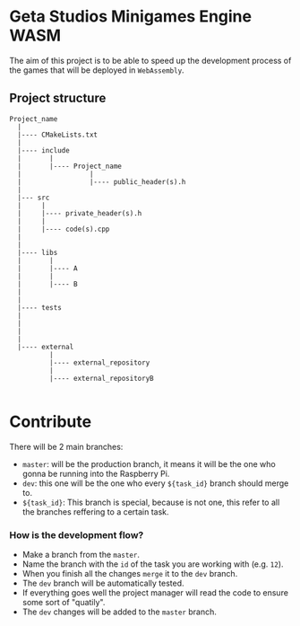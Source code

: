 # Geta Studios Minigames Engine WASM

The aim of this project is to be able to speed up the development process of the games that will be
deployed in `WebAssembly`.

## Project structure

```
Project_name
  |
  |---- CMakeLists.txt
  |
  |---- include
  |       |
  |       |---- Project_name
  |                 |
  |                 |---- public_header(s).h
  |
  |--- src
  |     |
  |     |---- private_header(s).h
  |     |
  |     |---- code(s).cpp
  |
  |
  |---- libs
  |       |
  |       |---- A
  |       |
  |       |---- B
  |
  |
  |---- tests
  |
  |
  |
  |
  |---- external
          |
          |---- external_repository
          |
          |---- external_repositoryB
   
```


# Contribute

There will be 2 main branches:

- `master`: will be the production branch, it means it will be the one who gonna be running into the Raspberry Pi.
- `dev`: this one will be the one who every `${task_id}` branch should merge to.
- `${task_id}`: This branch is special, because is not one, this refer to all the branches reffering to a certain task.

### How is the development flow?

- Make a branch from the `master`.
- Name the branch with the `id` of the task you are working with (e.g. `12`).
- When you finish all the changes `merge` it to the `dev` branch.
- The `dev` branch will be automatically tested.
- If everything goes well the project manager will read the code to ensure some sort of "quatily".
- The `dev` changes will be added to the `master` branch.
